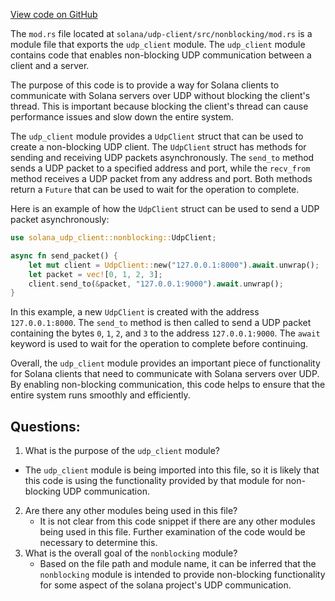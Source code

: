 [View code on GitHub](https://github.com/solana-labs/solana/blob/master/udp-client/src/nonblocking/mod.rs)

The `mod.rs` file located at `solana/udp-client/src/nonblocking/mod.rs` is a module file that exports the `udp_client` module. The `udp_client` module contains code that enables non-blocking UDP communication between a client and a server. 

The purpose of this code is to provide a way for Solana clients to communicate with Solana servers over UDP without blocking the client's thread. This is important because blocking the client's thread can cause performance issues and slow down the entire system. 

The `udp_client` module provides a `UdpClient` struct that can be used to create a non-blocking UDP client. The `UdpClient` struct has methods for sending and receiving UDP packets asynchronously. The `send_to` method sends a UDP packet to a specified address and port, while the `recv_from` method receives a UDP packet from any address and port. Both methods return a `Future` that can be used to wait for the operation to complete. 

Here is an example of how the `UdpClient` struct can be used to send a UDP packet asynchronously:

```rust
use solana_udp_client::nonblocking::UdpClient;

async fn send_packet() {
    let mut client = UdpClient::new("127.0.0.1:8000").await.unwrap();
    let packet = vec![0, 1, 2, 3];
    client.send_to(&packet, "127.0.0.1:9000").await.unwrap();
}
```

In this example, a new `UdpClient` is created with the address `127.0.0.1:8000`. The `send_to` method is then called to send a UDP packet containing the bytes `0`, `1`, `2`, and `3` to the address `127.0.0.1:9000`. The `await` keyword is used to wait for the operation to complete before continuing. 

Overall, the `udp_client` module provides an important piece of functionality for Solana clients that need to communicate with Solana servers over UDP. By enabling non-blocking communication, this code helps to ensure that the entire system runs smoothly and efficiently.
## Questions: 
 1. What is the purpose of the `udp_client` module?
   - The `udp_client` module is being imported into this file, so it is likely that this code is using the functionality provided by that module for non-blocking UDP communication.
2. Are there any other modules being used in this file?
   - It is not clear from this code snippet if there are any other modules being used in this file. Further examination of the code would be necessary to determine this.
3. What is the overall goal of the `nonblocking` module?
   - Based on the file path and module name, it can be inferred that the `nonblocking` module is intended to provide non-blocking functionality for some aspect of the solana project's UDP communication.